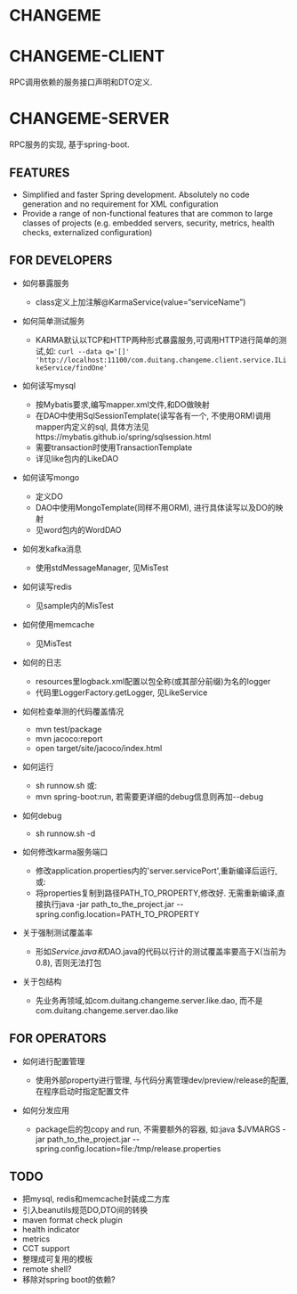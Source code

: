 CHANGEME
====
# CHANGEME-CLIENT
RPC调用依赖的服务接口声明和DTO定义.

# CHANGEME-SERVER
RPC服务的实现, 基于spring-boot.


## FEATURES
* Simplified and faster Spring development. Absolutely no code generation and no requirement for XML configuration
* Provide a range of non-functional features that are common to large classes of projects (e.g. embedded servers, security, metrics, health checks, externalized configuration)


## FOR DEVELOPERS
- 如何暴露服务
    - class定义上加注解@KarmaService(value=“serviceName”)

- 如何简单测试服务
    - KARMA默认以TCP和HTTP两种形式暴露服务,可调用HTTP进行简单的测试,如:
   `curl --data q='[]' 'http://localhost:11100/com.duitang.changeme.client.service.ILikeService/findOne'`

- 如何读写mysql
    - 按Mybatis要求,编写mapper.xml文件,和DO做映射
    - 在DAO中使用SqlSessionTemplate(读写各有一个, 不使用ORM)调用mapper内定义的sql, 具体方法见https://mybatis.github.io/spring/sqlsession.html
    - 需要transaction时使用TransactionTemplate
    - 详见like包内的LikeDAO

- 如何读写mongo
    - 定义DO
    - DAO中使用MongoTemplate(同样不用ORM), 进行具体读写以及DO的映射
    - 见word包内的WordDAO

- 如何发kafka消息
    - 使用stdMessageManager, 见MisTest

- 如何读写redis
    - 见sample内的MisTest

- 如何使用memcache
    - 见MisTest

- 如何的日志
    - resources里logback.xml配置以包全称(或其部分前缀)为名的logger
    - 代码里LoggerFactory.getLogger, 见LikeService

- 如何检查单测的代码覆盖情况
    - mvn test/package
    - mvn jacoco:report
    - open target/site/jacoco/index.html

- 如何运行
    - sh runnow.sh 或:
    - mvn spring-boot:run, 若需要更详细的debug信息则再加--debug

- 如何debug
    - sh runnow.sh -d

- 如何修改karma服务端口
    - 修改application.properties内的'server.servicePort',重新编译后运行, 或:
    - 将properties复制到路径PATH_TO_PROPERTY,修改好. 无需重新编译,直接执行java -jar path_to_the_project.jar --spring.config.location=PATH_TO_PROPERTY

- 关于强制测试覆盖率
    - 形如*Service.java和*DAO.java的代码以行计的测试覆盖率要高于X(当前为0.8), 否则无法打包

- 关于包结构
    - 先业务再领域,如com.duitang.changeme.server.like.dao, 而不是com.duitang.changeme.server.dao.like



## FOR OPERATORS
- 如何进行配置管理
    - 使用外部property进行管理, 与代码分离管理dev/preview/release的配置, 在程序启动时指定配置文件

- 如何分发应用
    - package后的包copy and run, 不需要额外的容器, 如:java $JVMARGS -jar path_to_the_project.jar --spring.config.location=file:/tmp/release.properties



## TODO
- 把mysql, redis和memcache封装成二方库
- 引入beanutils规范DO,DTO间的转换
- maven format check plugin
- health indicator
- metrics
- CCT support
- 整理成可复用的模板
- remote shell?
- 移除对spring boot的依赖?
